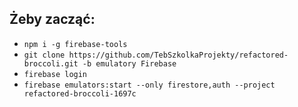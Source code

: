 ## Żeby zacząć:
- `npm i -g firebase-tools`
- `git clone https://github.com/TebSzkolkaProjekty/refactored-broccoli.git -b emulatory Firebase`
- `firebase login`
- `firebase emulators:start --only firestore,auth --project refactored-broccoli-1697c`
